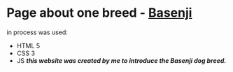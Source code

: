 # Page about one breed - [Basenji](https://elster-qa.github.io/Basenji/)
in process was used:
* HTML 5
* CSS 3
* JS
   ***this website was created by me to introduce the Basenji dog breed.***
